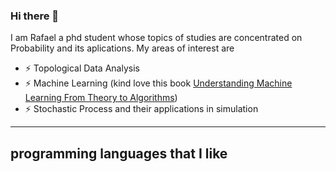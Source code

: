 ### Hi there 👋

<!--
**rafaelpcarneiro/rafaelpcarneiro** is a ✨ _special_ ✨ repository because its `README.md` (this file) appears on your GitHub profile.

Here are some ideas to get you started:

- 🔭 I’m currently working on ...
- 🌱 I’m currently learning ...
- 👯 I’m looking to collaborate on ...
- 🤔 I’m looking for help with ...
- 💬 Ask me about ...
- 📫 How to reach me: ...
- 😄 Pronouns: ...
- ⚡ Fun fact: ...
-->

I am Rafael a phd student whose topics of studies are concentrated on Probability and its aplications.
My areas of interest are 
+ ⚡ Topological Data Analysis
+ ⚡ Machine Learning (kind love this book [Understanding Machine Learning
From Theory to Algorithms](https://www.cambridge.org/core/books/understanding-machine-learning/3059695661405D25673058E43C8BE2A6))
+ ⚡ Stochastic Process and their applications in simulation

---
programming languages that I like
[](https://github.com/devicons/devicon/blob/master/icons/c/c-line.svg)
[](https://github.com/devicons/devicon/blob/master/icons/java/java-original.svg)
[](https://github.com/devicons/devicon/blob/master/icons/python/python-original.svg)
[](https://github.com/devicons/devicon/blob/master/icons/perl/perl-original.svg)
---
